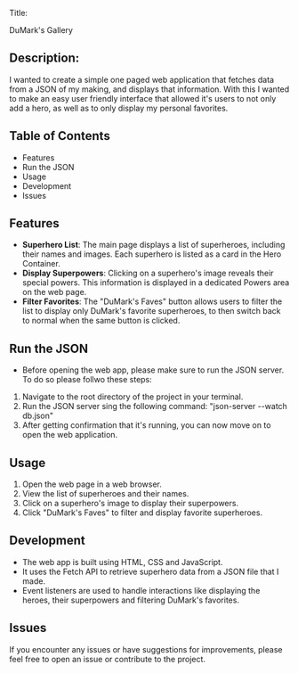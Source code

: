 Title:

DuMark's Gallery

## Description:
I wanted to create a simple one paged web application that fetches data from a JSON of my making, 
and displays that information. With this I wanted to make an easy user friendly 
interface that allowed it's users to not only add a hero, as well as to only display my personal favorites.



## Table of Contents
 - Features
 - Run the JSON 
 - Usage
 - Development
 - Issues




## Features
- **Superhero List**: The main page displays a list of superheroes, including their names and images. Each superhero is listed as a card in the Hero Container.
- **Display Superpowers**: Clicking on a superhero's image reveals their special powers. This information is displayed in a dedicated Powers area on the web page.
- **Filter Favorites**: The "DuMark's Faves" button allows users to filter the list to display only DuMark's favorite superheroes, to then switch back to normal when the same button is clicked. 

## Run the JSON
- Before opening the web app, please make sure to run the JSON server. To do so please follwo these steps:
1. Navigate to the root directory of the project in your terminal.
2. Run the JSON server sing the following command: "json-server --watch db.json"
3. After getting confirmation that it's running, you can now move on to open the web application.


## Usage
1. Open the web page in a web browser.
2. View the list of superheroes and their names.
3. Click on a superhero's image to display their superpowers.
4. Click "DuMark's Faves" to filter and display favorite superheroes.



## Development
- The web app is built using HTML, CSS and JavaScript.
- It uses the Fetch API to retrieve superhero data from a JSON file that I made.
- Event listeners are used to handle interactions like displaying the heroes, their  superpowers and filtering DuMark's favorites.



## Issues
If you encounter any issues or have suggestions for improvements, please feel free to open an issue or contribute to the project.



